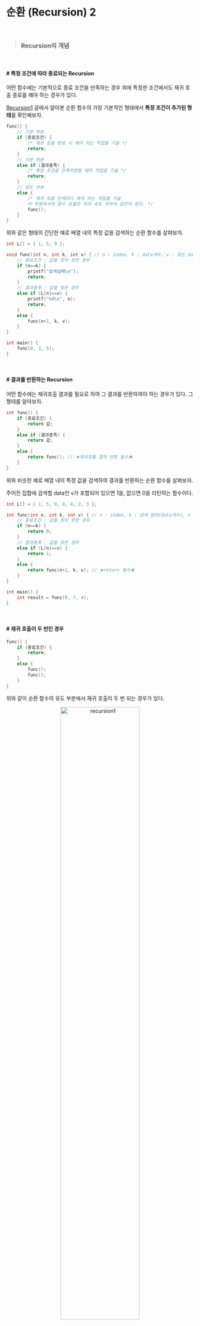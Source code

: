 # 순환 (Recursion) 2

<br>

> ### Recursion의 개념

<br>

#### # 특정 조건에 따라 종료되는 Recursion

어떤 함수에는 기본적으로 종료 조건을 만족하는 경우 외에 특정한 조건에서도 재귀 호출 종료를 해야 하는 경우가 있다.

[Recursion1](https://github.com/YJeongKim/algorithm/blob/master/%23Notion/2.Recursion/Recursion1.md) 글에서 알아본 순환 함수의 가장 기본적인 형태에서 **특정 조건이 추가된 형태**를 확인해보자.

```c
func() {
	// 기본 부분
	if (종료조건) {
		/* 재귀 호출 완료 시 해야 하는 작업을 기술 */
		return;
	}
	// 기본 부분
	else if (결과충족) {
		/* 특정 조건을 만족하였을 때의 작업을 기술 */
		return;
	}
	// 유도 부분
	else {
		/* 재귀 호출 단계마다 해야 하는 작업을 기술
		이 부분에서의 함수 호출은 처리 속도 저하의 요인이 된다. */
		func();
	}
}
```

위와 같은 형태의 간단한 예로 배열 내의 특정 값을 검색하는 순환 함수를 살펴보자.

```c
int L[] = { 1, 5, 9 };

void func(int n, int k, int v) { // n : index, k : data개수, v : 찾는 data
	// 종료조건 : 값을 찾지 못한 경우
	if (n==k) {
		printf("검색실패\n");
		return;
	}
	// 결과충족 : 값을 찾은 경우
	else if (L[n]==v) {
		printf("%d\n", n);
		return;
	}
	else {
		func(n+1, k, v);
	}
}

int main() {
	func(0, 3, 5);
}
```

<br>

#### # 결과를 반환하는 Recursion

어떤 함수에는 재귀호출 결과를 필요로 하여 그 결과를 반환하여야 하는 경우가 있다. 그 형태를 알아보자.

```c
int func() {
	if (종료조건) {
		return 값;
	}
	else if (결과충족) {
		return 값;
	}
	else {
		return func(); // ★재귀호출 결과 반환 필수★
	}
}
```

위와 비슷한 예로 배열 내의 특정 값을 검색하여 결과를 반환하는 순환 함수를 살펴보자.

주어진 집합에 검색할 data인 v가 포함되어 있으면 1을, 없으면 0을 리턴하는 함수이다.

```c
int L[] = { 1, 5, 9, 8, 4, 2, 3 };

int func(int n, int k, int v) { // n : index, k : 검색 범위(data개수), v : 검색할 data
	// 종료조건 : 값을 찾지 못한 경우
	if (n==k) {
		return 0;
	}
	// 결과충족 : 값을 찾은 경우
	else if (L[n]==v) {
		return 1;
	}
	else {
		return func(n+1, k, v); // ★return 필수★
	}
}

int main() {
	int result = func(0, 7, 4);
}
```

<br>

#### # 재귀 호출이 두 번인 경우

```c
func() {
	if (종료조건) {
		return;
	}
	else {
		func();
		func();
	}
}
```

위와 같이 순환 함수의 유도 부분에서 재귀 호출이 두 번 되는 경우가 있다.

<p align="center">
    <img src="https://user-images.githubusercontent.com/33328991/72218682-f9210c00-3580-11ea-8f20-73909aa5a272.png" alt="recursion1" width="65%" />
</p>

이를 이용하여 배열 L의 각 자리에 0과 1이 오는 모든 경우를 만들어보자.

```c
int L[3];

void func(int n, int k) { // n : index, k : 방의 개수
	if (n==k) {
		for (int i = 0; i < k; i++)
			printf("%d ", L[i]);
		printf("\n");
	}
	else {
		L[n] = 0;
		func(n+1, k);
		L[n] = 1;
		func(n+1, k);
	}
}

int main() {
	func(0, 3);
}
// 수행 결과
// 0 0 0
// 0 0 1
// 0 1 0
// 0 1 1
// 1 0 0
// 1 0 1
// 1 1 0
// 1 1 1
```

아래 그림을 통해 함수 func(n, k)이 호출되는 과정을 알 수 있다.

![func](https://user-images.githubusercontent.com/33328991/72219619-823d4080-358b-11ea-93df-d083597d497b.png)

그림에서 수평으로 나타낸 화살표는 for문으로 처리할 수 있다.

```c
	else {
		for(i=0; i<2; i++) {
			L[n] = i;
			func(n+1, k);
		}
	}
```

<br>

#### # 재귀 호출이 여러 번인 경우

유도 부분에서 재귀 호출이 여러 번 되는 경우에는 **항상 k번인 경우**와 **조건에 따라 달라지는 경우**가 있다.

- 항상 k번인 경우

```c
func(int n, int k) {
	int i;
	if (종료조건) {
		return;
	}
	else {
		for(int i=0; i<k; i++) {
			L[n]= i;
			func(n+1, k);
		}
	}
}
```

예) 1, 2, 3을 중복 사용하여 3자리 숫자 만들기 (총 3 * 3 * 3개의 수열)

- 조건에 따라 달라지는 경우

```c
func(int n, int k) {
	int i;
	if (종료조건) {
		return;
	}
	else {
		for(int i=0; i<k; i++) {
			if (i가 유효하면) {
				L[n]= i;
				func(n+1, k);
			}
		}
	}
}
```

예) 1, 2, 3을 중복 사용하지 않고 3자리 숫자 만들기 (총 3 * 2 * 1개의 수열), 그래프에서 인접 노드에 방문하기

<br>

#### # Recursion vs Iteration

- 모든 순환함수는 반복문으로 변경 가능하다.

- 그 역도 성립한다. **모든 반복문은 recursion으로 표현 가능**하다.

- 순환함수는 복잡한 알고리즘을 단순하고 알기쉽게 표현하는 것을 가능하게 한다.

  - 하지만 함수 호출에 따른 오버헤드가 있다. (매개변수 전달, 액티베이션 프레임 생성 등)

    → 프로그램 실행 속도 면에서 손해를 볼 수 있다.

|               | Recursion (순환)                  | Iteration (반복문)               |
| :-----------: | --------------------------------- | -------------------------------- |
|     종료      | 재귀 함수 호출의 종료 부분이 필요 | 반복문이 종료 조건               |
|   수행 시간   | 반복에 비해 느림                  | 빠름                             |
|  메모리 공간  | 반복에 비해 많이 사용             | 적게 사용                        |
| 소스코드 길이 | 짧고 간결                         | 길다                             |
| 소스코드 형태 | 선택 구조 (if ~ else)             | 반복 구조 (for, while, do while) |
| 무한 반복 시  | Stack Overflow 발생               | CPU 반복적 점유                  |

<br>

******

<br>

> ### Recursion의 기본 예제

<br>

#### # Recursive Thinking : 순환적으로 사고하기

: Recursion은 수학함수 계산에만 유용한가?

 → 수학함수뿐 아니라 다른 많은 문제들을 Recursion으로 해결할 수 있다.

<br>

#### # 문자열의 길이 계산

일반적으로 문자열의 길이를 계산한다면 반복문을 이용해서 앞에서부터 순서대로 문자를 하나씩 세면 된다.

그러나 순환적으로 생각해본다면 다음 그림처럼 첫 번째 문자를 제외한 나머지 문자열의 길이에 1을 더하면 된다.

<p align="center">
    <img src="https://user-images.githubusercontent.com/33328991/72266776-65c00780-3662-11ea-85f9-c807225a0615.png" alt="string" width="60%" />
</p>

```c
if the string is empty
	return 0;
else
	return 1 plus the length of the string that
		excludes the first character;
```

이를 코드로 표현하면 다음과 같다.

```java
public class Recursion09 {
	public static void main(String[] args) {
		int result = length("abc"); // result = 3 = 1 + length("bc") 
					// = 1 + 1 + length("c") = 1 + 1 + 1 + length("")
	}

	public static int length(String str) {
		if(str.equals(""))
			return 0;
		else
			return 1 + length(str.substring(1)); // 첫 글자를 제외한 후 재귀호출
	}
}
```

<br>

#### # 문자열의 프린트

```java
public class Recursion10 {
	public static void main(String[] args) {
		printChars("abc"); // "abc" = "a" + printChars("bc")
				// = "ab" + printChars("c") 
				// = "abc" + printChars("")
	}

	public static void printChars(String str) {
		if(str.length()==0)
			return;
		else {
			System.out.print(str.charAt(0)); // 첫 글자를 먼저 출력
			printChars(str.substring(1)); // 첫 글자를 제외한 후 재귀호출
		}
	}
}
```

입력으로 들어온 문자열을 화면에 출력하는 메소드이다.

위와 비슷한 방식으로 첫 글자를 먼저 화면에 출력한 후, 출력한 첫 글자를 제외하고 재귀호출을 한다.

반대로 문자열을 뒤집어 프린트하려면 다음과 같이 할 수 있다.

먼저 첫 글자를 제외한 문자열을 뒤집어 프린트한 후 마지막으로 첫 글자를 프린트하면 된다. 

```java
public class Recursion11 {
	public static void main(String[] args) {
		printCharsReverse("abc"); // "cba" = printCharsReverse("bc") + "a"
					// = printCharsReverse("c") + "ba" 
					// = printCharsReverse("") + "cba"
	}

	public static void printCharsReverse(String str) {
		if(str.length()==0)
			return;
		else {
			printCharsReverse(str.substring(1)); // 첫 글자를 제외한 후 재귀호출
			System.out.print(str.charAt(0)); // 첫 글자를 출력
		}
	}
}
```

그대로 프린트하는 메소드와 뒤집어 프린트하는 메소드의 차이점은 else 구문의 메소드 호출 순서가 바뀐 것 뿐이다.

<br>

#### # 2진수로 변환

```java
public class Recursion12 {
	public static void main(String[] args) {
		printInBinary(10); // = printCharsReverse(10/2) + 10%2
				// = printCharsReverse(5/2) + 5%2 + 10%2 
				// = printCharsReverse(2/2) + 2%2 + 5%2 + 10%2
				// = 1 0 1 0
	}

	public static void printInBinary(int n) {
		if(n<2)
			System.out.print(n);
		else {
			printInBinary(n/2); // n을 2로 나눈 몫을 먼저 2진수로 변환
			System.out.print(n%2); // n을 2로 나눈 나머지를 출력
		}
	}
}
```

printInBinary(int n) 은 음이 아닌 정수 n을 이진수로 변환하여 출력한다.

2진수에서 마지막 비트가 0이라는 것은 짝수, 1이라는 것은 홀수를 의미한다.

즉, 양의 정수 n의 2진수 **마지막 비트**는 그 정수 **n을 2로 나누었을 때의 나머지**인 n%2의 결과이다.

마지막 비트를 제외한 **나머지 비트**는 **n을 2로 나누었을 때의 몫**을 2진수로 변환한 것이다.

- n = 10&ensp;↔ &ensp;1010<sub>(2)</sub>

  - 10 / 2 = 5&ensp;↔ 101<sub>(2)</sub>

  - 10%2 = 0&ensp;← 마지막 bit

- n = 15&ensp;↔ &ensp;1111<sub>(2)</sub>

  - 15 / 2 = 7&ensp;↔ 111<sub>(2)</sub>
  
  - 15%2 = 1&ensp;← 마지막 bit

<br>

#### # 배열의 합

```java
public class Recursion13 {
	public static void main(String[] args) {
        int[] data = { 2, 4, 6 };
		sum(3, data); // = sum(2, data) + data[2]
				// = sum(1, data) + data[1] + data[2]
				// = sum(0, data) + data[0] + data[1] + data[2] 
				// = 0 + 2 + 4 + 6 = 12
	}

	public static int sum(int n, int[] data) {
		if(n<=0)
			return 0;
		else
			return sum(n-1, data) + data[n-1];
	}
}
```

data는 정수 배열이고, n은 배열에 저장된 data의 개수를 의미한다. data[0]에서 data[n-1]까지의 합을 구하여 반환한다.

일반적으로는 sum을 0으로 선언하고 반복문을 이용하여 배열에 저장된 모든 값을 sum에 차례로 더하여 구한다.

그러나 여기에서는 반복문을 이용하는 대신 recursion을 이용하여 처음 n-1개 data의 합을 구하고 마지막 data를 더한다.

<br>

#### # 데이터파일로부터 n개의 정수 읽어오기

```java
class Sub {
	public void readFrom(int n, int[] data, Scanner in) {
		if(n==0)
			return;
		else {
			readFrom(n-1, data, in);
			data[n-1] = in.nextInt();
		}
	}
}

public class Recursion14 {
	public static void main(String[] args) {
        int[] data = new int[5];
        Sub sub = new Sub();
		File file = new File("D:\\data.txt");
		Scanner in;
		try {
			in = new Scanner(file);
			sub.readFrom(5, data, in);
			for(int num : data)
				System.out.println(num);
		} catch (FileNotFoundException e) {
			e.printStackTrace();
		}
	}
}
```

Scanner in이 참조하는 파일로부터 n개의 정수를 입력받아 배열 data의 data[0], ..., data[n-1]에 저장한다.

흔치 않지만 이런 데이터를 읽어오는 것도 recursion으로 구현 가능하다.

<br>

******
#### 참고

###### [강의] [인프런:영리한 프로그래밍을 위한 알고리즘 강좌](https://www.inflearn.com/course/알고리즘-강좌/lecture/4073)

###### [문서] 개인 소지 자료

###### * 이미지는 자료를 참고하여 직접 그림

